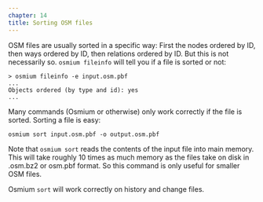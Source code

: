 ```yaml
---
chapter: 14
title: Sorting OSM files
---
```


OSM files are usually sorted in a specific way: First the nodes ordered by
ID, then ways ordered by ID, then relations ordered by ID. But this is not
necessarily so. `osmium fileinfo` will tell you if a file is sorted or not:

    > osmium fileinfo -e input.osm.pbf
    ...
    Objects ordered (by type and id): yes
    ...


Many commands (Osmium or otherwise) only work correctly if the file is sorted.
Sorting a file is easy:

    osmium sort input.osm.pbf -o output.osm.pbf

Note that `osmium sort` reads the contents of the input file into main memory.
This will take roughly 10 times as much memory as the files take on disk in
.osm.bz2 or osm.pbf format. So this command is only useful for smaller OSM
files.

Osmium `sort` will work correctly on history and change files.

